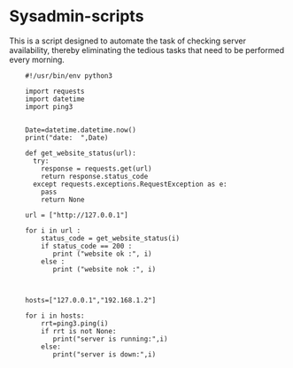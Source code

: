# Sysadmin-scripts
This is a script designed to automate the task of checking server availability, thereby eliminating the tedious tasks that need to be performed every morning.



        #!/usr/bin/env python3
        
        import requests
        import datetime 
        import ping3
        
        
        Date=datetime.datetime.now()
        print("date:  ",Date) 
        
        def get_website_status(url):
          try:
            response = requests.get(url)
            return response.status_code
          except requests.exceptions.RequestException as e:
            pass
            return None
        
        url = ["http://127.0.0.1"]   
         
        for i in url :
            status_code = get_website_status(i)
            if status_code == 200 :
               print ("website ok :", i)
            else :
               print ("website nok :", i)
        
        
        
        hosts=["127.0.0.1","192.168.1.2"]
        
        for i in hosts:
            rrt=ping3.ping(i)
            if rrt is not None:
               print("server is running:",i)
            else:
               print("server is down:",i)

       
